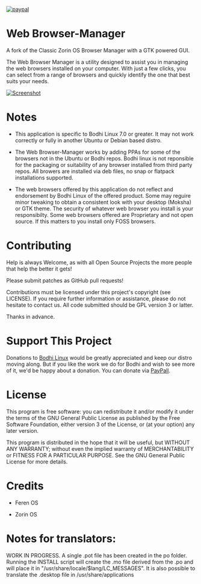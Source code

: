 [![paypal](https://www.paypalobjects.com/en_US/i/btn/btn_donate_SM.gif)](https://www.paypal.com/paypalme/rbtylee)

# Web Browser-Manager

A fork of the Classic Zorin OS Browser Manager with a GTK powered GUI.

The Web Browser Manager is a utility designed to assist you in managing the web browsers installed on your computer. With just a few clicks, you can select from a range of browsers and quickly identify the one that best suits your needs.

[![Screenshot](https://github.com/ryenigma/web-browser-manager/blob/main/Screenshot/wbm.png)](https://github.com/ryenigma/web-browser-manager/blob/main/Screenshot/wbm.png)

# Notes

* This application is specific to Bodhi Linux 7.0 or greater. It may not work correctly or fully in another Ubuntu or Debian based distro.

* The Web Browser-Manager works by adding PPAs for some of the browsers not in the Ubuntu or Bodhi repos. Bodhi linux is not reponsible for the packaging or suitability of any browser installed from third party repos. All browers are installed via deb files, no snap or flatpack installations supported.

* The web browsers offered by this application do not reflect and endorsement by Bodhi Linux of the offered product. Some may reguire minor tweaking to obtain a consistent look with your desktop (Moksha) or GTK theme. The security of whatever web browser you install is your responsibilty. Some web browsers offered are Proprietary and not open source. If this matters to you install only FOSS browsers.

# Contributing

Help is always Welcome, as with all Open Source Projects the more people that help the better it gets!

Please submit patches as GitHub pull requests!

Contributions must be licensed under this project's copyright (see LICENSE). If you require further information or assistance, please do not hesitate to contact us. All code submitted should be GPL version 3 or latter.

Thanks in advance.

# Support This Project

Donations to [Bodhi Linux](https://www.bodhilinux.com/donate/) would be greatly appreciated and keep our distro moving along. But if you like the work we do for Bodhi and wish to see more of it, we'd be happy about a donation. You can donate via [PayPall](https://www.paypal.com/paypalme/rbtylee).

# License

This program is free software: you can redistribute it and/or modify it under the terms of the GNU General Public License as published by the Free Software Foundation, either version 3 of the License, or (at your option) any later version.

This program is distributed in the hope that it will be useful, but WITHOUT ANY WARRANTY; without even the implied warranty of MERCHANTABILITY or FITNESS FOR A PARTICULAR PURPOSE. See the GNU General Public License for more details.

# Credits

* Feren OS

* Zorin OS

# Notes for translators:
WORK IN PROGRESS. A single .pot file has been created in the po folder. Running the INSTALL script will create the .mo file derived from the .po and will place it in "/usr/share/locale/$lang/LC_MESSAGES". It is also possible to translate the .desktop file in /usr/share/applications
